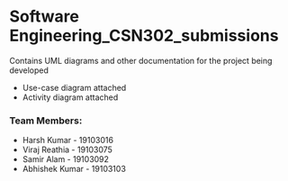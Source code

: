 # Software Engineering_CSN302_submissions
Contains UML diagrams and other documentation for the project being developed
- Use-case diagram attached
- Activity diagram attached

### Team Members:

- Harsh Kumar - 19103016
- Viraj Reathia - 19103075
- Samir Alam - 19103092
- Abhishek Kumar - 19103103
